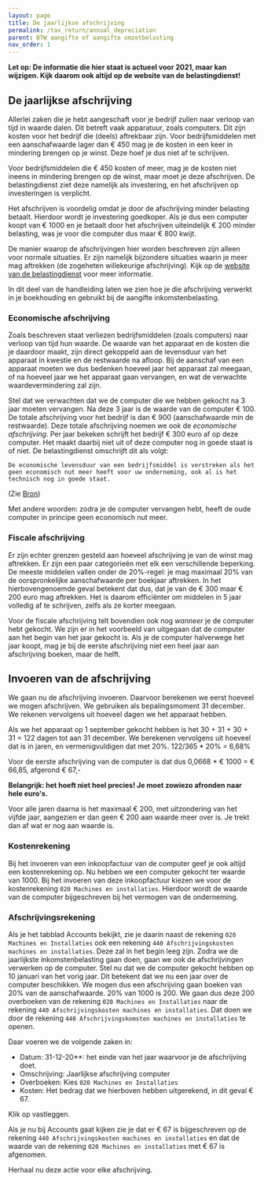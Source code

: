 ```yaml
---
layout: page
title: De jaarlijkse afschrijving
permalink: /tax_return/annual_depreciation
parent: BTW aangifte of aangifte omzetbelasting
nav_order: 1
---
```


__Let op: De informatie die hier staat is actueel voor 2021, maar kan wijzigen. Kijk daarom ook altijd op de website van de belastingdienst!__

## De jaarlijkse afschrijving
Allerlei zaken die je hebt aangeschaft voor je bedrijf zullen naar verloop van tijd in waarde dalen. 
Dit betreft vaak apparatuur, zoals computers. Dit zijn kosten voor het bedrijf die (deels) aftrekbaar zijn.
Voor bedrijfsmiddelen met een aanschafwaarde lager dan € 450 mag je de kosten in een keer in mindering brengen op je winst.
Deze hoef je dus niet af te schrijven.

Voor bedrijfsmiddelen die € 450 kosten of meer, mag je de kosten niet ineens in mindering brengen op de winst, 
maar moet je deze afschrijven. De belastingdienst ziet deze namelijk als investering, en het afschrijven op investeringen
is verplicht. 

Het afschrijven is voordelig omdat je door de afschrijving minder belasting betaalt. Hierdoor wordt je investering goedkoper.
Als je dus een computer koopt van € 1000 en je betaalt door het afschrijven uiteindelijk € 200 minder belasting, 
was je voor die computer dus maar € 800 kwijt.

De manier waarop de afschrijvingen hier worden beschreven zijn alleen voor normale situaties. Er zijn namelijk bijzondere 
situaties waarin je meer mag aftrekken (de zogeheten willekeurige afschrijving). Kijk op de [website van de belastingdienst](https://www.belastingdienst.nl/wps/wcm/connect/bldcontentnl/belastingdienst/zakelijk/winst/inkomstenbelasting/inkomstenbelasting_voor_ondernemers/afschrijving/) 
voor meer informatie.

In dit deel van de handleiding laten we zien hoe je die afschrijving verwerkt in je boekhouding en gebruikt bij de 
aangifte inkomstenbelasting.

### Economische afschrijving

Zoals beschreven staat verliezen bedrijfsmiddelen (zoals computers) naar verloop van tijd hun waarde. De waarde van het apparaat
en de kosten die je daardoor maakt, zijn direct gekoppeld aan de levensduur van het apparaat in kwestie en de restwaarde na 
afloop. Bij de aanschaf van een apparaat moeten we dus bedenken hoeveel jaar het apparaat zal meegaan, of na hoeveel jaar we 
het apparaat gaan vervangen, en wat de verwachte waardevermindering zal zijn. 

Stel dat we verwachten dat we de computer die we hebben gekocht na 3 jaar moeten vervangen. Na deze 3 jaar is de waarde van de 
computer € 100. De totale afschrijving voor het bedrijf is dan € 900 (aanschafwaarde min de restwaarde). Deze totale 
afschrijving noemen we ook de _economische afschrijving_.
Per jaar bekeken schrijft het bedrijf € 300 euro af op deze computer. Het maakt daarbij niet uit of deze computer nog in goede staat is of niet. De belastingdienst omschrijft dit als volgt: 

```
De economische levensduur van een bedrijfsmiddel is verstreken als het geen economisch nut meer heeft voor uw onderneming, ook al is het technisch nog in goede staat.
```

(Zie [Bron](https://www.belastingdienst.nl/wps/wcm/connect/bldcontentnl/belastingdienst/zakelijk/winst/inkomstenbelasting/inkomstenbelasting_voor_ondernemers/afschrijving/hoe_berekent_u_het_bedrag_van_de_afschrijving))

Met andere woorden: zodra je de computer vervangen hebt, heeft de oude computer in principe geen economisch nut meer.

### Fiscale afschrijving
Er zijn echter grenzen gesteld aan hoeveel afschrijving je van de winst mag aftrekken. Er zijn een paar categorieën met elk een
verschillende beperking. De meeste middelen vallen onder de 20%-regel: je mag maximaal 20% van de oorspronkelijke 
aanschafwaarde per boekjaar aftrekken. In het hierbovengenoemde geval betekent dat dus, dat je van de € 300 maar € 200 euro 
mag aftrekken. Het is daarom efficiënter om middelen in 5 jaar volledig af te schrijven, zelfs als ze korter meegaan.

Voor de fiscale afschrijving telt bovendien ook nog _wanneer_ je de computer hebt gekocht. We zijn er in het voorbeeld van 
uitgegaan dat de computer aan het begin van het jaar gekocht is. 
Als je de computer halverwege het jaar koopt, mag je bij de eerste afschrijving niet een heel jaar aan afschrijving boeken, maar de helft.

## Invoeren van de afschrijving
We gaan nu de afschrijving invoeren. Daarvoor berekenen we eerst hoeveel we mogen afschrijven.
We gebruiken als bepalingsmoment 31 december. We rekenen vervolgens uit hoeveel dagen we het apparaat hebben.

Als we het apparaat op 1 september gekocht hebben is het 30 + 31 + 30 + 31 = 122 dagen tot aan 31 december.
We berekenen vervolgens uit hoeveel dat is in jaren, en vermenigvuldigen dat met 20%. 122/365 * 20% = 6,68%

Voor de eerste afschrijving van de computer is dat dus 0,0668 * € 1000 = € 66,85, afgerond € 67,-

__Belangrijk: het hoeft niet heel precies! Je moet zowiezo afronden naar hele euro's.__  

Voor alle jaren daarna is het maximaal € 200, met uitzondering van het vijfde jaar, aangezien er dan geen € 200 aan 
waarde meer over is. Je trekt dan af wat er nog aan waarde is.

### Kostenrekening 
Bij het invoeren van een inkoopfactuur van de computer geef je ook altijd een kostenrekening op. 
Nu hebben we een computer gekocht ter waarde van 1000. Bij het invoeren van deze inkoopfactuur kiezen we voor de kostenrekening
`020 Machines en installaties`. Hierdoor wordt de waarde van de computer bijgeschreven bij het vermogen van de onderneming.

### Afschrijvingsrekening
Als je het tabblad Accounts bekijkt, zie je daarin naast de rekening `020 Machines en Installaties` ook een rekening `440 Afschrijvingskosten machines en installaties`. Deze zal in het begin leeg zijn.
Zodra we de jaarlijkste inkomstenbelasting gaan doen, gaan we ook de afschrijvingen verwerken op de computer.
Stel nu dat we de computer gekocht hebben op 10 januari van het vorig jaar. Dit betekent dat we nu een jaar over de computer
beschikken. We mogen dus een afschrijving gaan boeken van 20% van de aanschafwaarde. 
20% van 1000 is 200. We gaan dus deze 200 overboeken van de rekening `020 Machines en Installaties` naar de rekening `440 Afschrijvingskosten machines en installaties`.
Dat doen we door de rekening `440 Afschrijvingskomsten machines en installaties` te openen.

Daar voeren we de volgende zaken in:
- Datum: 31-12-20**: het einde van het jaar waarvoor je de afschrijving doet.
- Omschrijving: Jaarlijkse afschrijving computer
- Overboeken: Kies `020 Machines en Installaties`
- Kosten: Het bedrag dat we hierboven hebben uitgerekend, in dit geval € 67.

Klik op vastleggen.

Als je nu bij Accounts gaat kijken zie je dat er € 67 is bijgeschreven op de rekening 
`440 Afschrijvingskosten machines en installaties` en dat de waarde van de rekening `020 Machines en installaties` 
met € 67 is afgenomen.

Herhaal nu deze actie voor elke afschrijving.